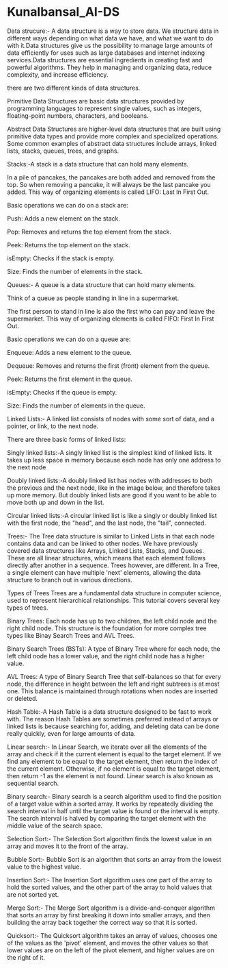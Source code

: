 # Kunalbansal_AI-DS

Data strucure:- A data structure is a way to store data. We structure data in different ways depending on what data we have, and what we want to do with it.Data structures give us the possibility to manage large amounts of data efficiently for uses such as large databases and internet indexing services.Data structures are essential ingredients in creating fast and powerful algorithms. They help in managing and organizing data, reduce complexity, and increase efficiency.

there are two different kinds of data structures.

Primitive Data Structures are basic data structures provided by programming languages to represent single values, such as integers, floating-point numbers, characters, and booleans.

Abstract Data Structures are higher-level data structures that are built using primitive data types and provide more complex and specialized operations. Some common examples of abstract data structures include arrays, linked lists, stacks, queues, trees, and graphs.

Stacks:-A stack is a data structure that can hold many elements.

In a pile of pancakes, the pancakes are both added and removed from the top. So when removing a pancake, it will always be the last pancake you added. This way of organizing elements is called LIFO: Last In First Out.

Basic operations we can do on a stack are:

Push: Adds a new element on the stack.

Pop: Removes and returns the top element from the stack.

Peek: Returns the top element on the stack.

isEmpty: Checks if the stack is empty.

Size: Finds the number of elements in the stack.

Queues:- A queue is a data structure that can hold many elements.

Think of a queue as people standing in line in a supermarket.

The first person to stand in line is also the first who can pay and leave the supermarket. This way of organizing elements is called FIFO: First In First Out.

Basic operations we can do on a queue are:

Enqueue: Adds a new element to the queue.

Dequeue: Removes and returns the first (front) element from the queue.

Peek: Returns the first element in the queue.

isEmpty: Checks if the queue is empty.

Size: Finds the number of elements in the queue.

Linked Lists:- A linked list consists of nodes with some sort of data, and a pointer, or link, to the next node.

There are three basic forms of linked lists:

Singly linked lists:-A singly linked list is the simplest kind of linked lists. It takes up less space in memory because each node has only one address to the next node

Doubly linked lists:-A doubly linked list has nodes with addresses to both the previous and the next node, like in the image below, and therefore takes up more memory. But doubly linked lists are good if you want to be able to move both up and down in the list.

Circular linked lists:-A circular linked list is like a singly or doubly linked list with the first node, the "head", and the last node, the "tail", connected.

Trees:- The Tree data structure is similar to Linked Lists in that each node contains data and can be linked to other nodes. We have previously covered data structures like Arrays, Linked Lists, Stacks, and Queues. These are all linear structures, which means that each element follows directly after another in a sequence. Trees however, are different. In a Tree, a single element can have multiple 'next' elements, allowing the data structure to branch out in various directions.

Types of Trees
Trees are a fundamental data structure in computer science, used to represent hierarchical relationships. This tutorial covers several key types of trees.

Binary Trees: Each node has up to two children, the left child node and the right child node. This structure is the foundation for more complex tree types like Binay Search Trees and AVL Trees.

Binary Search Trees (BSTs): A type of Binary Tree where for each node, the left child node has a lower value, and the right child node has a higher value.

AVL Trees: A type of Binary Search Tree that self-balances so that for every node, the difference in height between the left and right subtrees is at most one. This balance is maintained through rotations when nodes are inserted or deleted.

Hash Table:-A Hash Table is a data structure designed to be fast to work with. The reason Hash Tables are sometimes preferred instead of arrays or linked lists is because searching for, adding, and deleting data can be done really quickly, even for large amounts of data.

Linear search:- In Linear Search, we iterate over all the elements of the array and check if it the current element is equal to the target element. If we find any element to be equal to the target element, then return the index of the current element. Otherwise, if no element is equal to the target element, then return -1 as the element is not found. Linear search is also known as sequential search.

Binary search:- Binary search is a search algorithm used to find the position of a target value within a sorted array. It works by repeatedly dividing the search interval in half until the target value is found or the interval is empty. The search interval is halved by comparing the target element with the middle value of the search space.

Selection Sort:- The Selection Sort algorithm finds the lowest value in an array and moves it to the front of the array.

Bubble Sort:- Bubble Sort is an algorithm that sorts an array from the lowest value to the highest value.

Insertion Sort:- The Insertion Sort algorithm uses one part of the array to hold the sorted values, and the other part of the array to hold values that are not sorted yet.

Merge Sort:- The Merge Sort algorithm is a divide-and-conquer algorithm that sorts an array by first breaking it down into smaller arrays, and then building the array back together the correct way so that it is sorted.

Quicksort:- The Quicksort algorithm takes an array of values, chooses one of the values as the 'pivot' element, and moves the other values so that lower values are on the left of the pivot element, and higher values are on the right of it.

